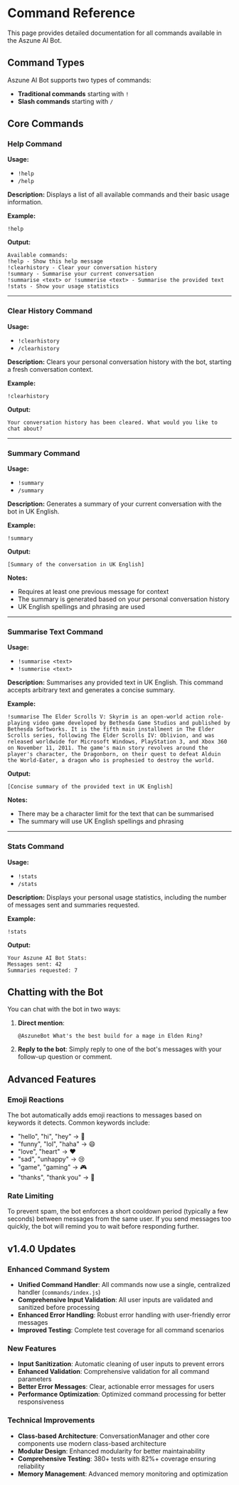 # Command Reference

This page provides detailed documentation for all commands available in the Aszune AI Bot.

## Command Types

Aszune AI Bot supports two types of commands:

- **Traditional commands** starting with `!`
- **Slash commands** starting with `/`

## Core Commands

### Help Command

**Usage:**

- `!help`
- `/help`

**Description:** Displays a list of all available commands and their basic usage information.

**Example:**

```
!help
```

**Output:**

```
Available commands:
!help - Show this help message
!clearhistory - Clear your conversation history
!summary - Summarise your current conversation
!summarise <text> or !summerise <text> - Summarise the provided text
!stats - Show your usage statistics
```

---

### Clear History Command

**Usage:**

- `!clearhistory`
- `/clearhistory`

**Description:** Clears your personal conversation history with the bot, starting a fresh
conversation context.

**Example:**

```
!clearhistory
```

**Output:**

```
Your conversation history has been cleared. What would you like to chat about?
```

---

### Summary Command

**Usage:**

- `!summary`
- `/summary`

**Description:** Generates a summary of your current conversation with the bot in UK English.

**Example:**

```
!summary
```

**Output:**

```
[Summary of the conversation in UK English]
```

**Notes:**

- Requires at least one previous message for context
- The summary is generated based on your personal conversation history
- UK English spellings and phrasing are used

---

### Summarise Text Command

**Usage:**

- `!summarise <text>`
- `!summerise <text>`

**Description:** Summarises any provided text in UK English. This command accepts arbitrary text and
generates a concise summary.

**Example:**

```
!summarise The Elder Scrolls V: Skyrim is an open-world action role-playing video game developed by Bethesda Game Studios and published by Bethesda Softworks. It is the fifth main installment in The Elder Scrolls series, following The Elder Scrolls IV: Oblivion, and was released worldwide for Microsoft Windows, PlayStation 3, and Xbox 360 on November 11, 2011. The game's main story revolves around the player's character, the Dragonborn, on their quest to defeat Alduin the World-Eater, a dragon who is prophesied to destroy the world.
```

**Output:**

```
[Concise summary of the provided text in UK English]
```

**Notes:**

- There may be a character limit for the text that can be summarised
- The summary will use UK English spellings and phrasing

---

### Stats Command

**Usage:**

- `!stats`
- `/stats`

**Description:** Displays your personal usage statistics, including the number of messages sent and
summaries requested.

**Example:**

```
!stats
```

**Output:**

```
Your Aszune AI Bot Stats:
Messages sent: 42
Summaries requested: 7
```

## Chatting with the Bot

You can chat with the bot in two ways:

1. **Direct mention**:

   ```
   @AszuneBot What's the best build for a mage in Elden Ring?
   ```

2. **Reply to the bot**: Simply reply to one of the bot's messages with your follow-up question or
   comment.

## Advanced Features

### Emoji Reactions

The bot automatically adds emoji reactions to messages based on keywords it detects. Common keywords
include:

- "hello", "hi", "hey" → 👋
- "funny", "lol", "haha" → 😄
- "love", "heart" → ❤️
- "sad", "unhappy" → 😢
- "game", "gaming" → 🎮
- "thanks", "thank you" → 🙏

### Rate Limiting

To prevent spam, the bot enforces a short cooldown period (typically a few seconds) between messages
from the same user. If you send messages too quickly, the bot will remind you to wait before
responding further.

## v1.4.0 Updates

### Enhanced Command System
- **Unified Command Handler**: All commands now use a single, centralized handler (`commands/index.js`)
- **Comprehensive Input Validation**: All user inputs are validated and sanitized before processing
- **Enhanced Error Handling**: Robust error handling with user-friendly error messages
- **Improved Testing**: Complete test coverage for all command scenarios

### New Features
- **Input Sanitization**: Automatic cleaning of user inputs to prevent errors
- **Enhanced Validation**: Comprehensive validation for all command parameters
- **Better Error Messages**: Clear, actionable error messages for users
- **Performance Optimization**: Optimized command processing for better responsiveness

### Technical Improvements
- **Class-based Architecture**: ConversationManager and other core components use modern class-based architecture
- **Modular Design**: Enhanced modularity for better maintainability
- **Comprehensive Testing**: 380+ tests with 82%+ coverage ensuring reliability
- **Memory Management**: Advanced memory monitoring and optimization
